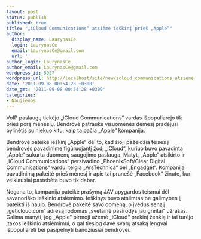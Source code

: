 ```yaml
---
layout: post
status: publish
published: true
title: "„iCloud Communications“ atsiėmė ieškinį prieš „Apple“"
author:
  display_name: LaurynasCe
  login: LaurynasCe
  email: LaurynasCe@gmail.com
  url: ''
author_login: LaurynasCe
author_email: LaurynasCe@gmail.com
wordpress_id: 5927
wordpress_url: http://localhost/site/new/icloud_communications_atsieme_ieskini_pries_apple/
date: '2011-09-08 00:54:28 +0300'
date_gmt: '2011-09-08 00:54:28 +0300'
categories:
- Naujienos
---
```

<p>VoIP paslaugų tiekėjo „iCloud Communications“ vardas išpopuliarėjo tik prieš porą mėnesių. Bendrovė patraukė visuomenės dėmesį pradėjusi bylinėtis su niekuo kitu, kaip ta pačia „Apple“ kompanija.</p>
<p>Bendrovė pateikė ieškinį „Apple“ dėl to, kad šioji pažeidžia teises į bendrovės pavadinime figūruojantį žodį „iCloud“, kuriuo buvo pavadinta „Apple“ sukurta duomenų saugojimo paslauga. Matyt, „Apple“ atsikirto ir „iCloud Communications“ persivadino „PhoenixSoft/Clear Digital Communications“ vardu, teigia „ArsTechnica“ bei „Engadget“. Kompanija pavadinimą pakeitė prieš mėnesį ir apie tai pranešė „Facebook“ žinute, kuri veikiausiai pastebėta buvo tik dabar.</p>
<p>Negana to, kompanija pateikė prašymą JAV apygardos teismui dėl savanoriško ieškinio atsiėmimo. Ieškinys buvo atsiimtas be galimybės jį pateikti iš naujo. Bendrovė pakeitė savo domeną, o įvedus senąjį „geticloud.com“ adresą rodomas „svetainė pasirodys jau greitai“ užrašas. Galima manyti, jog „Apple“ pirmoji užėmė „iCloud“ prekinį ženklą ir tai turėjo įtakos ieškinio atsiėmimui, o gal tiesiog davė svarų atsaką lengvai išpopuliarėti bei pasipelnyti bandžiusiai bendrovei.</p>
